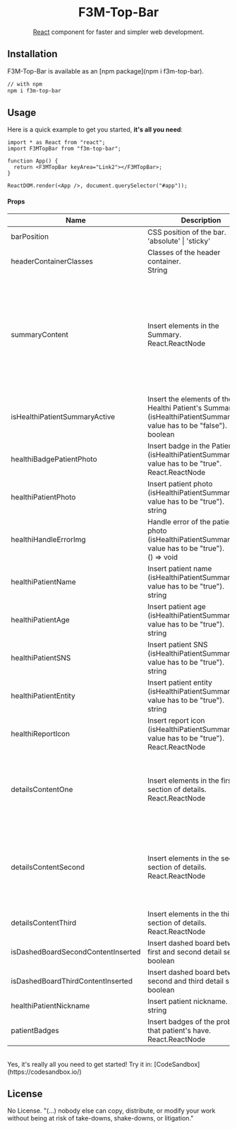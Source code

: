<!-- <p align="center">
  <a href="https://mpds.f3m.pt/" rel="noopener" target="_blank"><img width="350" src="https://i.imgur.com/OANOfLI.png" alt="MPDS logo"></a></p>
</p> -->

<h1 align="center">F3M-Top-Bar</h1>

<div align="center">

[React](https://reactjs.org/) component for faster and simpler web development.

<!--
[![license](https://img.shields.io/badge/license-MIT-blue.svg)](https://github.com/mui-org/material-ui/blob/master/LICENSE)
[![npm latest package](https://img.shields.io/npm/v/@material-ui/core/latest.svg)](https://www.npmjs.com/package/@material-ui/core)
[![npm next package](https://img.shields.io/npm/v/@material-ui/core/next.svg)](https://www.npmjs.com/package/@material-ui/core)
[![npm downloads](https://img.shields.io/npm/dm/@material-ui/core.svg)](https://www.npmjs.com/package/@material-ui/core)
[![CircleCI](https://img.shields.io/circleci/project/github/mui-org/material-ui/next.svg)](https://app.circleci.com/pipelines/github/mui-org/material-ui?branch=next)
[![Coverage Status](https://img.shields.io/codecov/c/github/mui-org/material-ui/next.svg)](https://codecov.io/gh/mui-org/material-ui/branch/next)
[![Follow on Twitter](https://img.shields.io/twitter/follow/MaterialUI.svg?label=follow+Material-UI)](https://twitter.com/MaterialUI)
[![Dependabot Status](https://api.dependabot.com/badges/status?host=github&repo=mui-org/material-ui)](https://dependabot.com)
[![Average time to resolve an issue](https://isitmaintained.com/badge/resolution/mui-org/material-ui.svg)](https://isitmaintained.com/project/mui-org/material-ui 'Average time to resolve an issue')
[![Crowdin](https://badges.crowdin.net/material-ui-docs/localized.svg)](https://translate.material-ui.com/project/material-ui-docs)
[![Open Collective backers and sponsors](https://img.shields.io/opencollective/all/material-ui)](https://opencollective.com/material-ui) -->

</div>

## Installation

F3M-Top-Bar is available as an [npm package](npm i f3m-top-bar).

```sh
// with npm
npm i f3m-top-bar

```

## Usage

Here is a quick example to get you started, **it's all you need**:

```tsx
import * as React from "react";
import F3MTopBar from "f3m-top-bar";

function App() {
  return <F3MTopBar keyArea="Link2"></F3MTopBar>;
}

ReactDOM.render(<App />, document.querySelector("#app"));
```

<h4>Props</h4>

<table>
  <thead>
    <tr>
      <th>Name</th>
      <th>Description</th>
      <th>Default</th>
    </tr>
  </thead>
  <tbody>
    <tr>
      <td>
        <span>barPosition</span>
      </td>
      <td>
        <div>
          <span>CSS position of the bar.</span>
        </div>
        <div>
          <div>
            <span>'absolute' | 'sticky'</span>
          </div>
        </div>
      </td>
      <td>
        <span>'absolute'</span>
      </td>
    </tr>
    <tr>
      <td>
        <span>headerContainerClasses</span>
      </td>
      <td>
        <div>
          <span>Classes of the header container.</span>
        </div>
        <div>
          <div>
            <span>String</span>
          </div>
        </div>
      </td>
      <td>
        <span>-
        </span>
      </td>
    </tr>
    <tr>
      <td>
        <span>summaryContent</span>
      </td>
      <td>
        <div>
          <span>Insert elements in the Summary.</span>
        </div>
        <div>
          <div>
            <span>React.ReactNode</span>
          </div>
        </div>
      </td>
      <td>
       <>
      <div className="d-flex w-100">
        <div className='position-relative'>
        {healthiBadgePatientPhoto}
          <img
              className={`border rounded my-auto`}
              src={healthiPatientPhoto}
              onError={healthiHandleErrorImg}
              style={{width: 45, height: 45}}
          />
          </div>
          <div className="d-flex flex-column px-3 text-nowrap my-auto" style={{fontFamily: 'Roboto', fontSize: 13}}>
            <div className='d-block' style={{ fontSize: 15}}><b>{healthiPatientNickname}</b> ({healthiPatientAge})</div>
            <div className='d-block'>{healthiPatientName}</div>
          </div>
          <div className="d-flex flex-column w-100 my-auto mx-4  text-nowrap " style={{fontFamily: 'Roboto', fontSize: 13, overflow: 'hidden', textOverflow: 'ellipsis'}}>
            <div className="w-100 text-nowrap" style={{overflow: 'hidden', textOverflow: 'ellipsis'}}><b>SNS:</b> {healthiPatientSNS} {healthiPatientEntity}  |  <b><a>Diagnóstico Principal</a></b>: Ataque Isquêmico Transitó... </div>
            <div className="w-100 text-nowrap" style={{overflow: 'hidden', textOverflow: 'ellipsis'}}><b>Gestor de Caso</b>: Tânia Palma  |  <b>C. Emergência</b>: 933 333 333</div>
          </div>
        <div className=" my-auto">
          <TextField
              id="standard-select-currency"
              className="mx-5"
              select
              label="Episódio"
              value='30/01/2021 (Internamento)'
              /* value={episode}
              onChange={handleChange} */
              variant="standard"
              InputLabelProps={{
                  sx:{fontWeight: 'bold', color: '#444444'}
              }}
              >
              {episodes.map((option) => (
                  <MenuItem key={option.value} value={option.value}>
                      {option.value}
                  </MenuItem>
              ))}
          </TextField>
        </div>
        <div className="d-flex ms-auto my-auto">
            {patientBadges}
        </div>
      </div>
    </>
      </td>
    </tr>
    <tr>
      <td>
        <span>isHealthiPatientSummaryActive</span>
      </td>
      <td>
        <div>
          <span>Insert the elements of the Healthi Patient's Summary. (isHealthiPatientSummaryActive value has to be "false").</span>
        </div>
        <div>
          <div>
            <span>boolean</span>
          </div>
        </div>
      </td>
      <td>
        <span>false</span>
      </td>
    </tr>
    <tr>
      <td>
        <span>healthiBadgePatientPhoto</span>
      </td>
      <td>
        <div>
          <span>Insert badge in the PatientPhoto (isHealthiPatientSummaryActive value has to be "true".</span>
        </div>
        <div>
          <div>
            <span>React.ReactNode</span>
          </div>
        </div>
      </td>
      <td>
        <span><span className={`badge rounded-pill bg-danger`} style={{position: 'absolute', left: '50%', transform: 'translateX(-50%)', zIndex: 1, bottom: -10, fontSize: '7px', textTransform: 'capitalize', width: '42px', maxHeight: '13px'}}>
        Inativo
    </span>,</span>
      </td>
    </tr>
    <tr>
      <td>
        <span>healthiPatientPhoto</span>
      </td>
      <td>
        <div>
          <span>Insert patient photo (isHealthiPatientSummaryActive value has to be "true").
</span>
        </div>
        <div>
          <div>
            <span>string</span>
          </div>
        </div>
      </td>
      <td>
      <span>
        'https://www.looper.com/img/gallery/why-did-the-old-man-play-in-squid-game/l-intro-1633465995.jpg',
</span>
      </td>
    </tr>
    <tr>
      <td>
        <span>healthiHandleErrorImg</span>
      </td>
      <td>
        <div>
          <span>Handle error of the patient photo (isHealthiPatientSummaryActive value has to be "true").</span>
        </div>
        <div>
          <div>
            <span>() => void</span>
          </div>
        </div>
      </td>
      <td>
        <span>
        -
        </span>
      </td>
    </tr>
    <tr>
      <td>
        <span>healthiPatientName</span>
      </td>
      <td>
        <div>
          <span>Insert patient name (isHealthiPatientSummaryActive value has to be "true").</span>
        </div>
        <div>
          <div>
            <span>string</span>
          </div>
        </div>
      </td>
      <td>
        <span>
        'José Pereira Andrade'
        </span>
      </td>
    </tr>
    <tr>
      <td>
        <span>healthiPatientAge</span>
      </td>
      <td>
        <div>
          <span>Insert patient age (isHealthiPatientSummaryActive value has to be "true").</span>
        </div>
        <div>
          <div>
            <span>string</span>
          </div>
        </div>
      </td>
      <td>
        <span>
            '92 anos'
        </span>
      </td>
    </tr>
    <tr>
      <td>
        <span>healthiPatientSNS</span>
      </td>
      <td>
        <div>
          <span>Insert patient SNS (isHealthiPatientSummaryActive value has to be "true").</span>
        </div>
        <div>
          <div>
            <span>string</span>
          </div>
        </div>
      </td>
      <td>
        <span>
            '001'
        </span>
      </td>
    </tr>
    <tr>
      <td>
        <span>healthiPatientEntity</span>
      </td>
      <td>
        <div>
          <span>Insert patient entity (isHealthiPatientSummaryActive value has to be "true").</span>
        </div>
        <div>
          <div>
            <span>string</span>
          </div>
        </div>
      </td>
      <td>
        <span>
            'Por definir'
        </span>
      </td>
    </tr>
    <tr>
      <td>
        <span>healthiReportIcon</span>
      </td>
      <td>
        <div>
          <span>Insert report icon (isHealthiPatientSummaryActive value has to be "true").</span>
        </div>
        <div>
          <div>
            <span>React.ReactNode</span>
          </div>
        </div>
      </td>
      <td>
        <span>
            <ReportProblemIcon
                id={'popoverbutton'}
                aria-owns={'mouse-over-popover'}
                aria-haspopup="true"
                className={`ml-4`}
                style={{color: "#FF9800"}}></ReportProblemIcon>
        </span>
      </td>
    </tr>
    <tr>
      <td>
        <span>detailsContentOne</span>
      </td>
      <td>
        <div>
          <span>Insert elements in the first section of details.</span>
        </div>
        <div>
          <div>
            <span>React.ReactNode</span>
          </div>
        </div>
      </td>
      <td>
        <span>
            <div style={{display: 'grid', gridGap: 5, fontSize: 14, whiteSpace: 'nowrap', gridTemplateColumns: 'min-content auto min-content auto'}}>
                <div className={`fw-bold`}>Nacionalidade</div>
                <div className={`ps-2`}>Portuguesa</div>
                <div className={`fw-bold`}>Nº de Beneficiário</div>
                <div className={`ps-2`}>001 | 20/08/2025</div>
                <div className={`fw-bold`}>Contatos</div>
                <div className={`ps-2`}>918804958 | squidOldMan@nflx.pt</div>
                <div className={`fw-bold`}>CESD</div>
                <div className={`ps-2`}>00000000012345678914</div>
            </div>
        </span>
      </td>
    </tr>
    <tr>
      <td>
        <span>detailsContentSecond</span>
      </td>
      <td>
        <div>
          <span>Insert elements in the second section of details.</span>
        </div>
        <div>
          <div>
            <span>React.ReactNode</span>
          </div>
        </div>
      </td>
      <td>
        <span>
            <>
    <Typography variant="h6" className={`fw-bold`}>
        Benefícios
    </Typography>
    <div className={`row`} style={{fontSize: 14}}>
        <div className={`col-6 d-flex`}>
        <Typography variant="h5" className={`fw-bold pe-4`}>R</Typography>
            <div className="d-flex flex-column">
                <label className="pt-1">
                    Beneficiários do Complemento Solidário para Idosos (BAS)
                </label> 
            </div>
        </div>
        <div className={`col-6 d-flex`}>
            <Typography variant="h5" className={`fw-bold pe-4`}>O</Typography>
            <div className="d-flex flex-column">
                <label className="pt-1" >
                    Doentes crónicos com guia
                </label>
            </div>
            </div>
        </div>
        <Typography variant="h6" className={`fw-bold mt-2`}>
            Regimes de Exceção
        </Typography>
        <div className={`pt-2`} style={{display: 'grid', gridGap: 5, fontSize: 14, whiteSpace: 'nowrap', gridTemplateColumns: 'min-content auto'}}>
            <div className={`fw-bold`}>Vítimas de Incêndio</div>
            <div className={``}>|  <span className={`fst-italic`}>Início</span>: 01/12/2016</div>
        </div>
    </>
        </span>
      </td>
    </tr>
    <tr>
      <td>
        <span>detailsContentThird</span>
      </td>
      <td>
        <div>
          <span>Insert elements in the third section of details.</span>
        </div>
        <div>
          <div>
            <span>React.ReactNode</span>
          </div>
        </div>
      </td>
      <td>
        <span>
            <>
    <Typography variant="h6" className={`fw-bold d-inline`}>
        Alergias
    </Typography>
    <IconButton size='small' disableFocusRipple disableRipple style={{right: 10, zIndex: 1, position: 'absolute'}} color="primary" aria-label="save">
    <EditIcon />
    </IconButton>
    <div style={{fontSize: 14}}>
        <span style={{fontStyle: 'italic'}}>Sem alergias.</span>
    </div>
    </>
        </span>
      </td>
    </tr>
    <tr>
      <td>
        <span>isDashedBoardSecondContentInserted</span>
      </td>
      <td>
        <div>
          <span>Insert dashed board between first and second detail section.</span>
        </div>
        <div>
          <div>
            <span>boolean</span>
          </div>
        </div>
      </td>
      <td>
        <span>
            true
        </span>
      </td>
    </tr>
    <tr>
      <td>
        <span>isDashedBoardThirdContentInserted</span>
      </td>
      <td>
        <div>
          <span>Insert dashed board between second and third detail section.</span>
        </div>
        <div>
          <div>
            <span>boolean</span>
          </div>
        </div>
      </td>
      <td>
        <span>
            true
        </span>
      </td>
    </tr>  
    <tr>
      <td>
        <span>healthiPatientNickname</span>
      </td>
      <td>
        <div>
          <span>Insert patient nickname.</span>
        </div>
        <div>
          <div>
            <span>string</span>
          </div>
        </div>
      </td>
      <td>
        <span>
            'Zé Andrade'
        </span>
      </td>
    </tr>
    <tr>
      <td>
        <span>patientBadges</span>
      </td>
      <td>
        <div>
          <span>Insert badges of the problems that patient's have.</span>
        </div>
        <div>
          <div>
            <span>React.ReactNode</span>
          </div>
        </div>
      </td>
      <td>
        <span>
            <>
              <Box component="div" className="text-center" sx={{  width: 20, height: 20, marginRight: '5px', borderRadius: '50%', background: '#FF8882', color: '#fff', fontFamily: 'Open Sans', fontWeight: 600, fontSize: 8, lineHeight: 2.4 }}>1</Box>
              <Box component="div" className="text-center" sx={{  width: 20, height: 20, marginRight: '5px', borderRadius: '50%', background: '#04A0AA', color: '#fff', fontFamily: 'Open Sans', fontWeight: 600, fontSize: 8, lineHeight: 2.4 }}>2</Box>
              <Box component="div" className="text-center" sx={{  width: 20, height: 20, marginRight: '5px', borderRadius: '50%', background: '#FF8882', color: '#fff', fontFamily: 'Open Sans', fontWeight: 600, fontSize: 8, lineHeight: 2.4 }}>3</Box>
              <Box component="div" className="text-center" sx={{  width: 20, height: 20, marginRight: '5px', borderRadius: '50%', background: '#04A0AA', color: '#fff', fontFamily: 'Open Sans', fontWeight: 600, fontSize: 8, lineHeight: 2.4 }}>4</Box>
              <Box component="div" className="text-center" sx={{  width: 20, height: 20, marginRight: '5px', borderRadius: '50%', background: '#04A0AA', color: '#fff', fontFamily: 'Open Sans', fontWeight: 600, fontSize: 8, lineHeight: 2.4 }}>5</Box>
            </>
        </span>
      </td>
    </tr>
  </tbody>
</table>
<br>
Yes, it's really all you need to get started! Try it in:
[CodeSandbox](https://codesandbox.io/)
<br>

## License

No License. "(...) nobody else can copy, distribute, or modify your work without being at risk of take-downs, shake-downs, or litigation."
